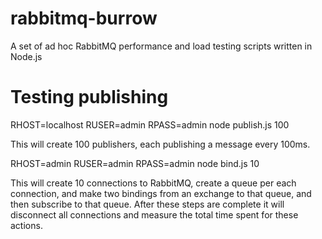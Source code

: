 # rabbitmq-burrow
A set of ad hoc RabbitMQ performance and load testing scripts written in Node.js

# Testing publishing

 RHOST=localhost RUSER=admin RPASS=admin node publish.js 100

This will create 100 publishers, each publishing a message every 100ms.

 RHOST=admin RUSER=admin RPASS=admin node bind.js 10
 
This will create 10 connections to RabbitMQ, create a queue per each connection, and make two bindings from an exchange to that queue, and then subscribe to that queue. After these steps are complete it will disconnect all connections and measure the total time spent for these actions.


